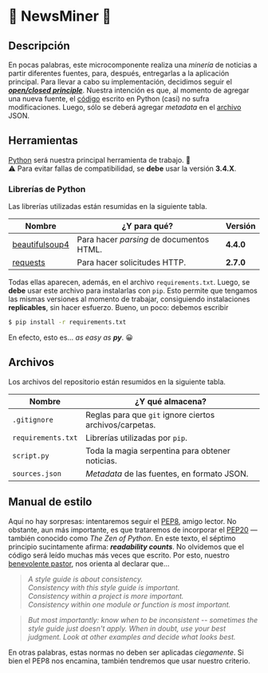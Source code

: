 
# :snake: NewsMiner :snake:

## Descripción
En pocas palabras, este microcomponente realiza una *minería* de noticias a partir diferentes fuentes, para, después, entregarlas a la aplicación principal. Para llevar a cabo su implementación, decidimos seguir el [*__open/closed principle__*](https://en.wikipedia.org/wiki/Open/closed_principle). Nuestra intención es que, al momento de agregar una nueva fuente, el [código](scraper.py) escrito en Python (casi) no sufra modificaciones. Luego, sólo se deberá agregar *metadata* en el [archivo](sources.json) JSON.

## Herramientas
[Python] será nuestra principal herramienta de trabajo. :snake:<br>
:warning: Para evitar fallas de compatibilidad, se **debe** usar la versión **3.4.X**.

### Librerías de Python
Las librerías utilizadas están resumidas en la siguiente tabla.

| Nombre           | ¿Y para qué?                             | Versión    |
| ---------------- | ---------------------------------------- | ---------- |
| [beautifulsoup4] | Para hacer *parsing* de documentos HTML. | **4.4.0**  |
| [requests]       | Para hacer solicitudes HTTP.             | **2.7.0**  |

Todas ellas aparecen, además, en el archivo `requirements.txt`. Luego, se **debe** usar este archivo para instalarlas con `pip`. Esto permite que tengamos las mismas versiones al momento de trabajar, consiguiendo instalaciones **replicables**, sin hacer esfuerzo. Bueno, un poco: debemos escribir

```sh
$ pip install -r requirements.txt
```

En efecto, esto es... *as easy as __py__*. :grinning:

## Archivos
Los archivos del repositorio están resumidos en la siguiente tabla.

| Nombre             | ¿Y qué almacena?                                        |
| ------------------ | ------------------------------------------------------- |
| `.gitignore`       | Reglas para que `git` ignore ciertos archivos/carpetas. |
| `requirements.txt` | Librerías utilizadas por `pip`.                         |
| `script.py`        | Toda la magia serpentina para obtener noticias.         |
| `sources.json`     | *Metadata* de las fuentes, en formato JSON.             |

## Manual de estilo
Aquí no hay sorpresas: intentaremos seguir el [PEP8], amigo lector. No obstante, aun más importante, es que trataremos de incorporar el [PEP20] —también conocido como *The Zen of Python*. En este texto, el séptimo principio sucintamente afirma: *__readability counts__*. No olvidemos que el código será leído muchas más veces que escrito. Por esto, nuestro [benevolente pastor](https://en.wikipedia.org/wiki/Guido_van_Rossum), nos orienta al declarar que...

> *A style guide is about consistency.<br>
Consistency with this style guide is important.<br>
Consistency within a project is more important.<br>
Consistency within one module or function is most important.*

> *But most importantly: know when to be inconsistent -- sometimes the style guide just doesn't apply. When in doubt, use your best judgment. Look at other examples and decide what looks best.*

En otras palabras, estas normas no deben ser aplicadas *ciegamente*. Si bien el PEP8 nos encamina, también tendremos que usar nuestro criterio.

[python]:         http://www.pyzo.org/_images/xkcd_python.png
[beautifulsoup4]: https://pypi.python.org/pypi/beautifulsoup4
[requests]:       https://pypi.python.org/pypi/requests

[pep8]:  https://www.python.org/dev/peps/pep-0008
[pep20]: https://www.python.org/dev/peps/pep-0020
